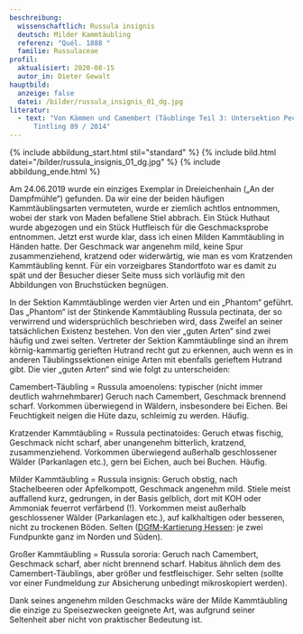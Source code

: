 ```yaml
---
beschreibung:
  wissenschaftlich: Russula insignis
  deutsch: Milder Kammtäubling
  referenz: "Quél. 1888 "
  familie: Russulaceae
profil:
  aktualisiert: 2020-08-15
  autor_in: Dieter Gewalt
hauptbild:
  anzeige: false
  datei: /bilder/russula_insignis_01_dg.jpg
literatur:
  - text: "Von Kämmen und Camembert (Täublinge Teil 3: Untersektion Pectinatinae) >
      Tintling 89 / 2014"
---
```

{% include abbildung_start.html stil="standard" %}
{% include bild.html datei="/bilder/russula_insignis_01_dg.jpg" %}
{% include abbildung_ende.html %}

Am 24.06.2019 wurde ein einziges Exemplar in Dreieichenhain („An der Dampfmühle“) gefunden. Da wir eine der beiden häufigen Kammtäublingsarten vermuteten, wurde er ziemlich achtlos entnommen, wobei der stark von Maden befallene Stiel abbrach. Ein Stück Huthaut wurde abgezogen und ein Stück Hutfleisch für die Geschmacksprobe entnommen. Jetzt erst wurde klar, dass ich einen Milden Kammtäubling in Händen hatte. Der Geschmack war angenehm mild, keine Spur zusammenziehend, kratzend oder widerwärtig, wie man es vom Kratzenden Kammtäubling kennt. Für ein vorzeigbares Standortfoto war es damit zu spät und der Besucher dieser Seite muss sich vorläufig mit den Abbildungen von Bruchstücken begnügen.

In der Sektion Kammtäublinge werden vier Arten und ein „Phantom“ geführt. Das „Phantom“ ist der Stinkende Kammtäubling Russula pectinata, der so verwirrend und widersprüchlich beschrieben wird, dass Zweifel an seiner tatsächlichen Existenz bestehen. Von den vier „guten Arten“ sind zwei häufig und zwei selten. Vertreter der Sektion Kammtäublinge sind an ihrem körnig-kammartig gerieften Hutrand recht gut zu erkennen, auch wenn es in anderen Täublingssektionen einige Arten mit ebenfalls gerieftem Hutrand gibt. Die vier „guten Arten“ sind wie folgt zu unterscheiden:

Camembert-Täubling = Russula amoenolens: typischer (nicht immer deutlich wahrnehmbarer) Geruch nach Camembert, Geschmack brennend scharf. Vorkommen überwiegend in Wäldern, insbesondere bei Eichen. Bei Feuchtigkeit neigen die Hüte dazu, schleimig zu werden. Häufig.

Kratzender Kammtäubling = Russula pectinatoides: Geruch etwas fischig, Geschmack nicht scharf, aber unangenehm bitterlich, kratzend, zusammenziehend. Vorkommen überwiegend außerhalb geschlossener Wälder (Parkanlagen etc.), gern bei Eichen, auch bei Buchen. Häufig.

Milder Kammtäubling = Russula insignis: Geruch obstig, nach Stachelbeeren oder Apfelkompott, Geschmack angenehm mild. Stiele meist auffallend kurz, gedrungen, in der Basis gelblich, dort mit KOH oder Ammoniak feuerrot verfärbend (!). Vorkommen meist außerhalb geschlossener Wälder (Parkanlagen etc.), auf kalkhaltigen oder besseren, nicht zu trockenen Böden. Selten ([DGfM-Kartierung Hessen](http://hessen.pilze-deutschland.de/organismen/russula-insignis-qu%C3%A9l-1888-1): je zwei Fundpunkte ganz im Norden und Süden).

Großer Kammtäubling = Russula sororia: Geruch nach Camembert, Geschmack scharf, aber nicht brennend scharf. Habitus ähnlich dem des Camembert-Täublings, aber größer und festfleischiger. Sehr selten (sollte vor einer Fundmeldung zur Absicherung unbedingt mikroskopiert werden).

Dank seines angenehm milden Geschmacks wäre der Milde Kammtäubling die einzige zu Speisezwecken geeignete Art, was aufgrund seiner Seltenheit aber nicht von praktischer Bedeutung ist.